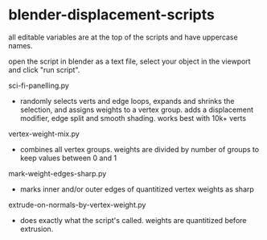 # blender-displacement-scripts

all editable variables are at the top of the scripts and have uppercase names.

open the script in blender as a text file, select your object in the viewport and click "run script".

sci-fi-panelling.py
* randomly selects verts and edge loops, expands and shrinks the selection, and assigns weights to a vertex group. adds a displacement modifier, edge split and smooth shading. works best with 10k+ verts

vertex-weight-mix.py
* combines all vertex groups. weights are divided by number of groups to keep values between 0 and 1

mark-weight-edges-sharp.py
* marks inner and/or outer edges of quantitized vertex weights as sharp

extrude-on-normals-by-vertex-weight.py
* does exactly what the script's called. weights are quantitized before extrusion.
